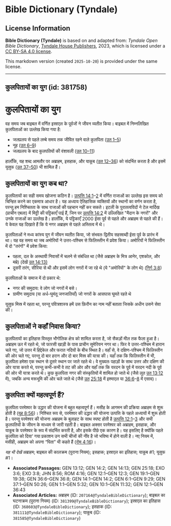# Bible Dictionary (Tyndale)

## License Information

**Bible Dictionary (Tyndale)** is based on and adapted from: _Tyndale Open Bible Dictionary_, [Tyndale House Publishers](https://tyndaleopenresources.com/), 2023, which is licensed under a [CC BY-SA 4.0 license](https://creativecommons.org/licenses/by-sa/4.0/legalcode.en).

This markdown version (created `2025-10-20`) is provided under the same license.



--------------------------------

## कुलपितायों का युग (id: 381758)

कुलपितायों का युग
=================

वह समय जब बाइबल में वर्णित इस्राएल के पूर्वजों ने जीवन व्यतीत किया। बाइबल में निम्नलिखित कुलपिताओं का उल्लेख किया गया है:

* जलप्रलय से पहले लम्बे समय तक जीवित रहने वाले कुलपिता ([उत 1–5](https://ref.ly/Gen1:1-Gen5:32))
* नूह ([उत 6–9](https://ref.ly/Gen6:1-Gen9:29))
* जलप्रलय के बाद कुलपतियों की वंशावली ([उत 10–11](https://ref.ly/Gen10:1-Gen11:32))

हालाँकि, यह शब्द आमतौर पर अब्राहम, इसहाक, और याकूब ([उत 12–36](https://ref.ly/Gen12:1-Gen36:43)) को संदर्भित करता है और इसमें यूसुफ ([उत 37–50](https://ref.ly/Gen37:1-Gen50:26)) भी शामिल हैं।

कुलपितायों का युग कब था?
------------------------

कुलपितायों का सही समय खोजना कठिन है। [उत्पत्ति 14:1](https://ref.ly/Gen14:1-Gen14:2)–[2](https://ref.ly/Gen14:1-Gen14:2) में वर्णित राजाओं का उल्लेख इस समय को चिन्हित करने का एकमात्र आधार है। यह अध्याय ऐतिहासिक व्यक्तियों और स्थानों का वर्णन करता है, परन्तु हम निश्चितता के साथ राजाओं की पहचान नहीं कर सकते। इटली के पुरातत्वविदों ने टेल मार्दिख (प्राचीन एबला) में मिट्टी की पट्टिकाएँ पाई हैं, जिन पर [उत्पत्ति 14:2](https://ref.ly/Gen14:2) में उल्लिखित "मैदान के नगरों" और उनके राजाओं का उल्लेख है। हालाँकि, ये पट्टिकाएँ 2000 ईसा पूर्व से पहले और अब्राहम से पहले की हैं। ये केवल यह दिखाते हैं कि ये नगर अब्राहम से पहले अस्तित्व में थे।

कुलपिताओं ने मध्य कांस्य युग में जीवन व्यतीत किया, जो संभवतः द्वितीय सहस्राब्दी ईसा पूर्व के प्रारंभ में था। यह वह समय था जब अमोरियों ने उत्तर\-पश्चिम से फिलिस्तीन में प्रवेश किया। अमोरियों ने फिलिस्तीन में दो "तरंगों" में प्रवेश किया:

* पहला, दल के अस्थायी निवासों में चलने से संबंधित था (जैसे अब्राहम के मित्र आनेर, एशकोल, और मम्रे) (देखें [उत 14:13\)](https://ref.ly/Gen14:13)
* दूसरी तरंग, सीरिया से थी और इसमें लोग नगरों में जा रहे थे (ये "अमोरियों" के लोग थे) ([निर्ग 3:8](https://ref.ly/Exod3:8))

कुलपिताओं के समाज में दो प्रकार थे:

* नगर की समुदाय: वे लोग जो नगरों में बसे।
* ग्रामीण समुदाय (या अर्ध\-घुमंतू जनजातियाँ) जो नगरों के आसपास घूमते रहते थे

यूसुफ मिस्र में रहता था, परन्तु पवित्रशास्त्र हमें उस फ़िरौन का नाम नहीं बताता जिसके अधीन उसने सेवा की।

कुलपिताओं ने कहाँ निवास किया?
-----------------------------

कुलपितायों का इतिहास विस्तृत भौगोलिक क्षेत्र को शामिल करता है, जो सैकड़ों मील तक फैला हुआ है। अब्राहम ऊर में रहते थे, जो फारसी खाड़ी के पास प्राचीन सुमेरियन नगर था। फिर वे उत्तर\-पश्चिम में हारान चले गए, जो उत्तर में हिद्देकेल और फरात नदियों के बीच स्थित है। वहाँ से, वे दक्षिण\-पश्चिम में फिलिस्तीन की ओर चले गए, परन्तु दो बार हरान और दो बार मिस्र की यात्रा की। यहाँ तक कि फिलिस्तीन में भी, कुलपिता हमेशा एक स्थान से दूसरे स्थान पर जाते रहते थे। वे मुख्यतः पहाड़ों के साथ उत्तर और दक्षिण की ओर यात्रा करते थे, परन्तु कभी\-कभी वे तट की ओर और यहाँ तक कि यरदन के पूर्व में यरदन नदी के पूर्व की ओर भी यात्रा करते थे। कुछ कुलपिता नगर की संस्कृतियों में शामिल हो जाते थे (जैसे लूत [उत 13:12](https://ref.ly/Gen13:12) में), जबकि अन्य मरूभूमि की ओर चले जाते थे (जैसे [उत](https://ref.ly/Gen13:12) [25:18](https://ref.ly/Gen25:18) में इश्माएल या [36:6](https://ref.ly/Gen36:6-Gen36:8)–[8](https://ref.ly/Gen36:6-Gen36:8) में एसाव)।

कुलपिता क्यों महत्वपूर्ण हैं?
-----------------------------

कुलपिता परमेश्वर के उद्धार की योजना में बहुत महत्वपूर्ण हैं। मसीह के आगमन की प्रक्रिया अब्राहम से शुरू होती है ([यूह 8:56](https://ref.ly/John8:56))। निश्चित रूप से, परमेश्वर की उद्धार की योजना उत्पत्ति के पहले अध्यायों में शुरू होती है। परन्तु परमेश्वर की योजना अब्राहम के बुलाहट के साथ स्पष्ट होती है [उत्पत्ति 12:1](https://ref.ly/Gen12:1-Gen12:3)–[3](https://ref.ly/Gen12:1-Gen12:3) और सभी कुलपतियों के जीवन के माध्यम से जारी रहती है। बाइबल अक्सर परमेश्वर को अब्राहम, इसहाक, और याकूब के परमेश्वर के रूप में संदर्भित करती है, और इसके पीछे एक कारण है। यह इसलिए है क्योंकि पहले कुलपिता को दिया' गया प्रकाशन उन सभी चीजों की नींव है जो भविष्य में होने वाली है। नए नियम में, मसीही, अब्राहम को अपना “पिता” भी कहते हैं ([रोम 4:16](https://ref.ly/Rom4:16))।

*यह भी देखें* अब्राहम; बाइबल की कालक्रम (पुराना नियम); इसहाक; इस्राएल का इतिहास; याकूब \#1; यूसुफ \#1।

* **Associated Passages:** GEN 13:12; GEN 14:2; GEN 14:13; GEN 25:18; EXO 3:6; EXO 3:8; JHN 8:56; ROM 4:16; GEN 12:1–GEN 12:3; GEN 19:1–GEN 19:38; GEN 36:6–GEN 36:8; GEN 14:1–GEN 14:2; GEN 6:1–GEN 9:29; GEN 37:1–GEN 50:26; GEN 1:1–GEN 5:32; GEN 10:1–GEN 11:32; GEN 12:1–GEN 36:43
* **Associated Articles:** अब्राहम (ID: `207164@TyndaleBibleDictionary`); बाइबल का घटनाक्रम (पुराना नियम) (ID: `381399@TyndaleBibleDictionary`); इस्राएल का इतिहास  (ID: `368603@TyndaleBibleDictionary`); इसहाक (ID: `381111@TyndaleBibleDictionary`); याकूब (ID: `381585@TyndaleBibleDictionary`)

